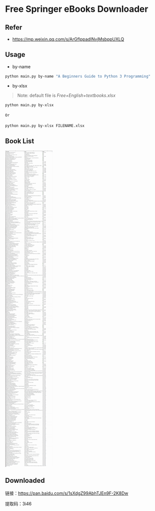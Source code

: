 # Free Springer eBooks Downloader

## Refer

- https://mp.weixin.qq.com/s/ArGflppadINvjMsbppUXLQ

## Usage

- by-name

```bash
python main.py by-name "A Beginners Guide to Python 3 Programming"
```

- by-xlsx

> Note: default file is *Free+English+textbooks.xlsx*

```bash
python main.py by-xlsx

Or

python main.py by-xlsx FILENAME.xlsx
```

## Book List

![books.png](books.png)

## Downloaded

链接：https://pan.baidu.com/s/1sXdgZ99AbhTJEn9F-2K8Dw 

提取码：3i46